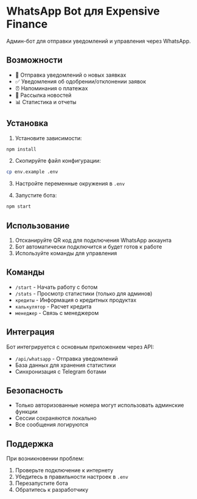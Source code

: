 # WhatsApp Bot для Expensive Finance

Админ-бот для отправки уведомлений и управления через WhatsApp.

## Возможности

- 📱 Отправка уведомлений о новых заявках
- ✅ Уведомления об одобрении/отклонении заявок
- ⏰ Напоминания о платежах
- 📢 Рассылка новостей
- 📊 Статистика и отчеты

## Установка

1. Установите зависимости:
```bash
npm install
```

2. Скопируйте файл конфигурации:
```bash
cp env.example .env
```

3. Настройте переменные окружения в `.env`

4. Запустите бота:
```bash
npm start
```

## Использование

1. Отсканируйте QR код для подключения WhatsApp аккаунта
2. Бот автоматически подключится и будет готов к работе
3. Используйте команды для управления

## Команды

- `/start` - Начать работу с ботом
- `/stats` - Просмотр статистики (только для админов)
- `кредиты` - Информация о кредитных продуктах
- `калькулятор` - Расчет кредита
- `менеджер` - Связь с менеджером

## Интеграция

Бот интегрируется с основным приложением через API:
- `/api/whatsapp` - Отправка уведомлений
- База данных для хранения статистики
- Синхронизация с Telegram ботами

## Безопасность

- Только авторизованные номера могут использовать админские функции
- Сессии сохраняются локально
- Все сообщения логируются

## Поддержка

При возникновении проблем:
1. Проверьте подключение к интернету
2. Убедитесь в правильности настроек в `.env`
3. Перезапустите бота
4. Обратитесь к разработчику
